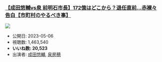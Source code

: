 ### [【成田悠輔vs泉 前明石市長】172億はどこから？退任直前…赤裸々告白【市町村のやるべき事】](https://www.youtube.com/watch?v=WyDR8GuPC_k)
[![](https://img.youtube.com/vi/WyDR8GuPC_k/sddefault.jpg)](https://www.youtube.com/watch?v=WyDR8GuPC_k)
-   公開日: 2023-05-06
-   視聴数: 1,463,540
-   **いいね数: 20,523**
-   出演者: [成田悠輔](/rehacq_fan/people/成田悠輔 "wikilink"), [泉房穂](/rehacq_fan/people/泉房穂 "wikilink")
